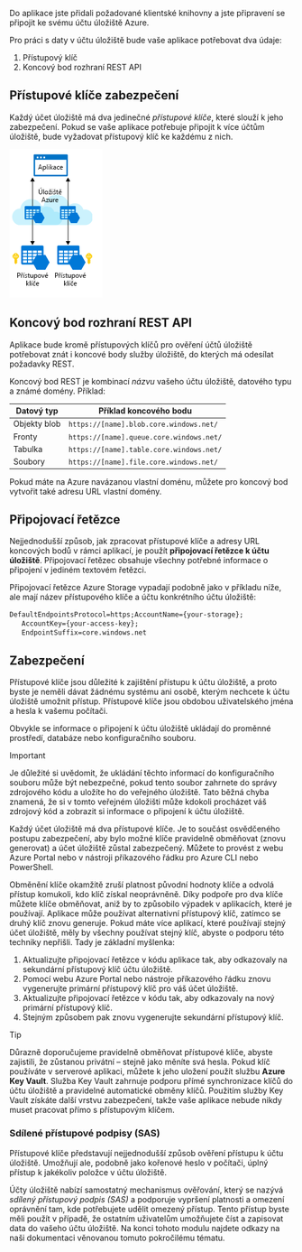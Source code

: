 Do aplikace jste přidali požadované klientské knihovny a jste připravení se připojit ke svému účtu úložiště Azure.

Pro práci s daty v účtu úložiště bude vaše aplikace potřebovat dva údaje:

1. Přístupový klíč
1. Koncový bod rozhraní REST API

## <a name="security-access-keys"></a>Přístupové klíče zabezpečení

Každý účet úložiště má dva jedinečné _přístupové klíče_, které slouží k jeho zabezpečení. Pokud se vaše aplikace potřebuje připojit k více účtům úložiště, bude vyžadovat přístupový klíč ke každému z nich.

![Obrázek znázorňující aplikaci připojenou ke dvěma různým účtům úložiště v cloudu. Každý účet úložiště je přístupný prostřednictvím jedinečného klíče.](../media/6-multiple-accounts.png)

## <a name="rest-api-endpoint"></a>Koncový bod rozhraní REST API

Aplikace bude kromě přístupových klíčů pro ověření účtů úložiště potřebovat znát i koncové body služby úložiště, do kterých má odesílat požadavky REST. 

Koncový bod REST je kombinací _názvu_ vašeho účtu úložiště, datového typu a známé domény. Příklad:

| Datový typ | Příklad koncového bodu |
|-----------|------------------|
| Objekty blob     | `https://[name].blob.core.windows.net/` |
| Fronty    | `https://[name].queue.core.windows.net/` |
| Tabulka     | `https://[name].table.core.windows.net/` |
| Soubory     | `https://[name].file.core.windows.net/` |

Pokud máte na Azure navázanou vlastní doménu, můžete pro koncový bod vytvořit také adresu URL vlastní domény.

## <a name="connection-strings"></a>Připojovací řetězce

Nejjednodušší způsob, jak zpracovat přístupové klíče a adresy URL koncových bodů v rámci aplikací, je použít **připojovací řetězce k účtu úložiště**. Připojovací řetězec obsahuje všechny potřebné informace o připojení v jediném textovém řetězci.

Připojovací řetězce Azure Storage vypadají podobně jako v příkladu níže, ale mají název přístupového klíče a účtu konkrétního účtu úložiště:

```
DefaultEndpointsProtocol=https;AccountName={your-storage};
   AccountKey={your-access-key};
   EndpointSuffix=core.windows.net
```

## <a name="security"></a>Zabezpečení

Přístupové klíče jsou důležité k zajištění přístupu k účtu úložiště, a proto byste je neměli dávat žádnému systému ani osobě, kterým nechcete k účtu úložiště umožnit přístup. Přístupové klíče jsou obdobou uživatelského jména a hesla k vašemu počítači.

Obvykle se informace o připojení k účtu úložiště ukládají do proměnné prostředí, databáze nebo konfiguračního souboru.

> [!IMPORTANT]
> Je důležité si uvědomit, že ukládání těchto informací do konfiguračního souboru může být nebezpečné, pokud tento soubor zahrnete do správy zdrojového kódu a uložíte ho do veřejného úložiště. Tato běžná chyba znamená, že si v tomto veřejném úložišti může kdokoli procházet váš zdrojový kód a zobrazit si informace o připojení k účtu úložiště.

Každý účet úložiště má dva přístupové klíče. Je to součást osvědčeného postupu zabezpečení, aby bylo možné klíče pravidelně obměňovat (znovu generovat) a účet úložiště zůstal zabezpečený. Můžete to provést z webu Azure Portal nebo v nástroji příkazového řádku pro Azure CLI nebo PowerShell.

Obměnění klíče okamžitě zruší platnost původní hodnoty klíče a odvolá přístup komukoli, kdo klíč získal neoprávněně. Díky podpoře pro dva klíče můžete klíče obměňovat, aniž by to způsobilo výpadek v aplikacích, které je používají. Aplikace může používat alternativní přístupový klíč, zatímco se druhý klíč znovu generuje. Pokud máte více aplikací, které používají stejný účet úložiště, měly by všechny používat stejný klíč, abyste o podporu této techniky nepřišli. Tady je základní myšlenka:

1. Aktualizujte připojovací řetězce v kódu aplikace tak, aby odkazovaly na sekundární přístupový klíč účtu úložiště.
2. Pomocí webu Azure Portal nebo nástroje příkazového řádku znovu vygenerujte primární přístupový klíč pro váš účet úložiště.
3. Aktualizujte připojovací řetězce v kódu tak, aby odkazovaly na nový primární přístupový klíč.
4. Stejným způsobem pak znovu vygenerujte sekundární přístupový klíč.

> [!TIP]
> Důrazně doporučujeme pravidelně obměňovat přístupové klíče, abyste zajistili, že zůstanou privátní – stejně jako měníte svá hesla. Pokud klíč používáte v serverové aplikaci, můžete k jeho uložení použít službu **Azure Key Vault**. Služba Key Vault zahrnuje podporu přímé synchronizace klíčů do účtu úložiště a pravidelné automatické obměny klíčů. Použitím služby Key Vault získáte další vrstvu zabezpečení, takže vaše aplikace nebude nikdy muset pracovat přímo s přístupovým klíčem.

### <a name="shared-access-signatures-sas"></a>Sdílené přístupové podpisy (SAS)

Přístupové klíče představují nejjednodušší způsob ověření přístupu k účtu úložiště. Umožňují ale, podobně jako kořenové heslo v počítači, úplný přístup k jakékoliv položce v účtu úložiště.

Účty úložiště nabízí samostatný mechanismus ověřování, který se nazývá _sdílený přístupový podpis (SAS)_ a podporuje vypršení platnosti a omezení oprávnění tam, kde potřebujete udělit omezený přístup. Tento přístup byste měli použít v případě, že ostatním uživatelům umožňujete číst a zapisovat data do vašeho účtu úložiště. Na konci tohoto modulu najdete odkazy na naši dokumentaci věnovanou tomuto pokročilému tématu.
